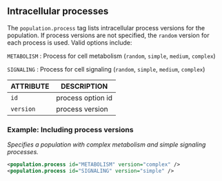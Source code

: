 ## Intracellular processes

The `population.process` tag lists intracellular process versions for the population.
If process versions are not specified, the `random` version for each process is used.
Valid options include:

`METABOLISM`
: Process for cell metabolism (`random`, `simple`, `medium`, `complex`)

`SIGNALING`
: Process for cell signaling (`random`, `simple`, `medium`, `complex`)

| ATTRIBUTE | DESCRIPTION                               |
| --------- | ----------------------------------------- |
| `id`      | process option id                         |
| `version` | process version                           |

### Example: Including process versions

_Specifies a population with complex metabolism and simple signaling processes._

```xml
<population.process id="METABOLISM" version="complex" />
<population.process id="SIGNALING" version="simple" />
```

